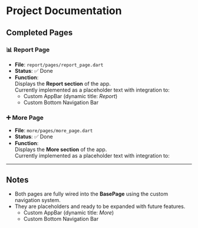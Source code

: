 # Project Documentation

## Completed Pages

### 📊 Report Page
- **File**: `report/pages/report_page.dart`
- **Status**: ✅ Done
- **Function**:  
  Displays the **Report section** of the app.  
  Currently implemented as a placeholder text with integration to:
  - Custom AppBar (dynamic title: *Report*)  
  - Custom Bottom Navigation Bar  

### ➕ More Page
- **File**: `more/pages/more_page.dart`
- **Status**: ✅ Done
- **Function**:  
  Displays the **More section** of the app.  
  Currently implemented as a placeholder text with integration to:

---

## Notes
- Both pages are fully wired into the **BasePage** using the custom navigation system.
- They are placeholders and ready to be expanded with future features.
  - Custom AppBar (dynamic title: *More*)  
  - Custom Bottom Navigation Bar  
